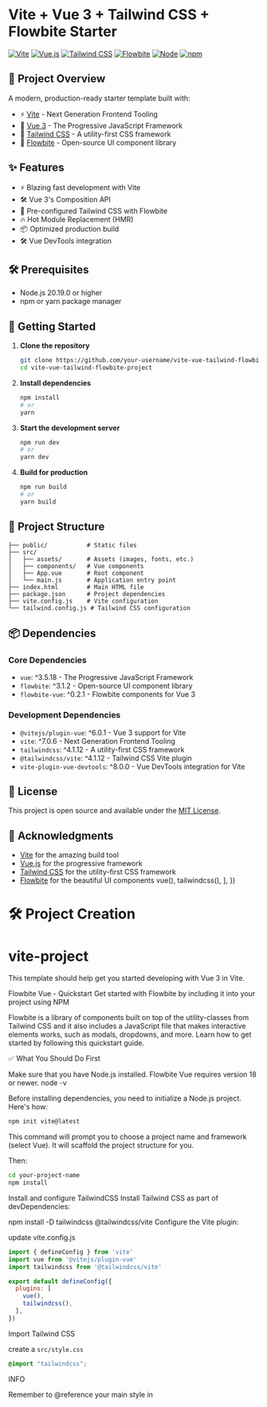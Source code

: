 # Vite + Vue 3 + Tailwind CSS + Flowbite Starter

[![Vite](https://img.shields.io/badge/vite-%23646CFF.svg?style=for-the-badge&logo=vite&logoColor=white)](https://vitejs.dev/)
[![Vue.js](https://img.shields.io/badge/vuejs-%2335495e.svg?style=for-the-badge&logo=vuedotjs&logoColor=%234FC08D)](https://vuejs.org/)
[![Tailwind CSS](https://img.shields.io/badge/tailwindcss-%2338B2AC.svg?style=for-the-badge&logo=tailwind-css&logoColor=white)](https://tailwindcss.com/)
[![Flowbite](https://img.shields.io/badge/flowbite-%23039BE5.svg?style=for-the-badge&logo=flowbite&logoColor=white)](https://flowbite.com/)
[![Node](https://img.shields.io/badge/Node.js-43853D?style=for-the-badge&logo=node.js&logoColor=white)](https://nodejs.org/)
[![npm](https://img.shields.io/badge/npm-CB3837?style=for-the-badge&logo=npm&logoColor=white)](https://www.npmjs.com/)

## 🚀 Project Overview

A modern, production-ready starter template built with:

- ⚡ [Vite](https://vitejs.dev/) - Next Generation Frontend Tooling
- 🖖 [Vue 3](https://vuejs.org/) - The Progressive JavaScript Framework
- 🎨 [Tailwind CSS](https://tailwindcss.com/) - A utility-first CSS framework
- 🎯 [Flowbite](https://flowbite.com/) - Open-source UI component library

## ✨ Features

- ⚡ Blazing fast development with Vite
- 🛠️ Vue 3's Composition API
- 🎨 Pre-configured Tailwind CSS with Flowbite
- 🔥 Hot Module Replacement (HMR)
- 📦 Optimized production build
- 🛠️ Vue DevTools integration

## 🛠️ Prerequisites

- Node.js 20.19.0 or higher
- npm or yarn package manager

## 🚀 Getting Started

1. **Clone the repository**
   ```bash
   git clone https://github.com/your-username/vite-vue-tailwind-flowbite-project.git
   cd vite-vue-tailwind-flowbite-project
   ```

2. **Install dependencies**
   ```bash
   npm install
   # or
   yarn
   ```

3. **Start the development server**
   ```bash
   npm run dev
   # or
   yarn dev
   ```

4. **Build for production**
   ```bash
   npm run build
   # or
   yarn build
   ```

## 📁 Project Structure

```
├── public/           # Static files
├── src/
│   ├── assets/       # Assets (images, fonts, etc.)
│   ├── components/   # Vue components
│   ├── App.vue       # Root component
│   └── main.js       # Application entry point
├── index.html        # Main HTML file
├── package.json      # Project dependencies
├── vite.config.js    # Vite configuration
└── tailwind.config.js # Tailwind CSS configuration
```

## 📦 Dependencies

### Core Dependencies

- `vue`: ^3.5.18 - The Progressive JavaScript Framework
- `flowbite`: ^3.1.2 - Open-source UI component library
- `flowbite-vue`: ^0.2.1 - Flowbite components for Vue 3

### Development Dependencies

- `@vitejs/plugin-vue`: ^6.0.1 - Vue 3 support for Vite
- `vite`: ^7.0.6 - Next Generation Frontend Tooling
- `tailwindcss`: ^4.1.12 - A utility-first CSS framework
- `@tailwindcss/vite`: ^4.1.12 - Tailwind CSS Vite plugin
- `vite-plugin-vue-devtools`: ^8.0.0 - Vue DevTools integration for Vite

## 📝 License

This project is open source and available under the [MIT License](LICENSE).

## 🙏 Acknowledgments

- [Vite](https://vitejs.dev/) for the amazing build tool
- [Vue.js](https://vuejs.org/) for the progressive framework
- [Tailwind CSS](https://tailwindcss.com/) for the utility-first CSS framework
- [Flowbite](https://flowbite.com/) for the beautiful UI components
    vue(),
    tailwindcss(),
  ],
})


# 🛠️ Project Creation 


# vite-project

This template should help get you started developing with Vue 3 in Vite.




Flowbite Vue - Quickstart
Get started with Flowbite by including it into your project using NPM

Flowbite is a library of components built on top of the utility-classes from Tailwind CSS and it also includes a JavaScript file that makes interactive elements works, such as modals, dropdowns, and more. Learn how to get started by following this quickstart guide.


✅ What You Should Do First

Make sure that you have Node.js installed. Flowbite Vue requires version 18 or newer.
node -v



Before installing dependencies, you need to initialize a Node.js project. Here's how:

```bash
npm init vite@latest
```

This command will prompt you to choose a project name and framework (select Vue). It will scaffold the project structure for you.

Then:

```bash
cd your-project-name
npm install
```


Install and configure TailwindCSS
Install Tailwind CSS as part of devDependencies:

npm install -D tailwindcss @tailwindcss/vite
Configure the Vite plugin:

update vite.config.js
```js
import { defineConfig } from 'vite'
import vue from '@vitejs/plugin-vue'
import tailwindcss from '@tailwindcss/vite'

export default defineConfig({
  plugins: [
    vue(),
    tailwindcss(),
  ],
})
```

Import Tailwind CSS

create a `src/style.css`

```css
@import "tailwindcss";
```
INFO

Remember to @reference your main style in <style> blocks if you want to use directives from Tailwind CSS.

update the App.vue `<style>` element
```vue
<style scoped>
@reference "./style.css";

.custom-class {
  @apply border rounded p-3;
}
</style>
```

update the main.js file to import and use the `style.css` file whoe embed tailwind
```js
import { createApp } from 'vue'
import App from './App.vue'
import './style.css'

createApp(App).mount('#app')
```


Install and configure Flowbite Vue
Install Flowbite and Flowbite Vue as part of dependencies:

```bash
npm i flowbite flowbite-vue
```

Update `src/style.css` file

```css
/* import Flowbite Vue styles */
@import "flowbite-vue/index.css";

/* import Flowbite plugin */
@plugin "flowbite/plugin";

/* add Flowbite Vue directory using @source directive */
@source "../node_modules/flowbite-vue";
```

Now you can use Flowbite Vue anywhere in your project and build awesome interfaces:

update the `<script setup>` element in your vue component
use flowbite css & js components in your vue components

```vue
<template>
  <fwb-alert type="success">
    Success! You can now use Flowbite Vue in your Vue application 🎉
  </fwb-alert>
</template>

<script setup>
import { FwbAlert } from 'flowbite-vue'
</script>
```




## Recommended IDE Setup

[VSCode](https://code.visualstudio.com/) + [Volar](https://marketplace.visualstudio.com/items?itemName=Vue.volar) (and disable Vetur).

## Customize configuration

See [Vite Configuration Reference](https://vite.dev/config/).

## Project Setup

```sh
npm install
```

### Compile and Hot-Reload for Development

```sh
npm run dev
```

### Compile and Minify for Production

```sh
npm run build
```
